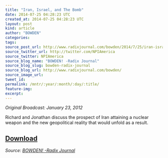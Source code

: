 ```yaml
---
title: "Iran, Israel, and The Bomb"
date: 2014-07-25 04:28:23 UTC
created_at: 2014-07-25 04:28:23 UTC
layout: post
kind: article
author: "BOWDEN"
categories: 
tags: 
source_post_url: http://www.radixjournal.com/bowden/2014/7/25/iran-israel-and-the-bomb
source_twitter_url: http://twitter.com/NPIAmerica
source_twitter: NPIAmerica
source_blog_name: "BOWDEN! -Radix Journal"
source_blog_slug: bowden-radix-journal
source_blog_url: http://www.radixjournal.com/bowden/
source_image_url: 
tweet_id:
permalink: /mntr/:year/:month/:day/:title/
feature-img: 
excerpt:
---
```

<p><em>Original Broadcast: January 23, 2012</em>  </p>

<p>Richard and Jonathan discuss the prospect of Iran attaining a nuclear weapon and the new geopolitical reality that would unfold as a result.</p>



<h2><a href="https://soundcloud.com/radixjournal/iran-israel-and-the-bomb">Download</a></h2><div class="">
    <i>Source: <a href="http://www.radixjournal.com/bowden/">BOWDEN! -Radix Journal</a></i>
</div>
